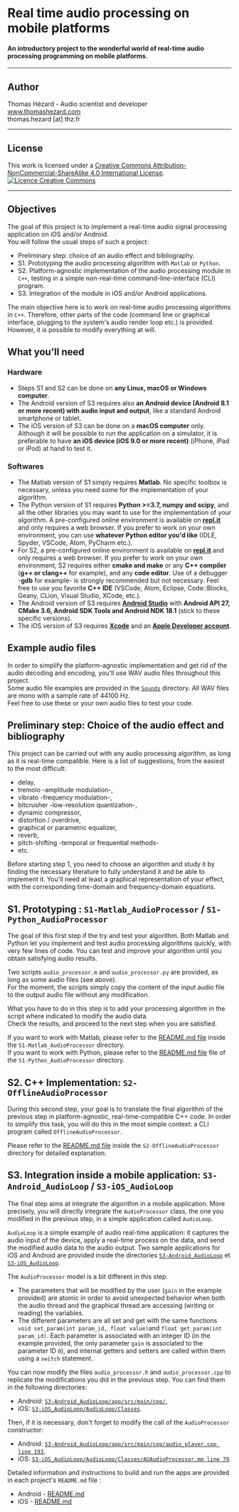 
# Real time audio processing on mobile platforms

#### An introductory project to the wonderful world of real-time audio processing programming on mobile platforms.

---

## Author

Thomas Hézard - Audio scientist and developer  
www.thomashezard.com  
thomas.hezard [at] thz.fr

---

## License

This work is licensed under a [Creative Commons Attribution-NonCommercial-ShareAlike 4.0 International License](http://creativecommons.org/licenses/by-nc-sa/4.0/).  
[![Licence Creative Commons](https://i.creativecommons.org/l/by-nc-sa/4.0/88x31.png)](http://creativecommons.org/licenses/by-nc-sa/4.0/)

---

## Objectives

The goal of this project is to implement a real-time audio signal processing application on iOS and/or Android.  
You will follow the usual steps of such a project:  

- Preliminary step: choice of an audio effect and bibliography.
- S1. Prototyping the audio processing algorithm with `Matlab` or `Python`.
- S2. Platform-agnostic implementation of the audio processing module in `C++`, testing in a simple non-real-time command-line-interface (CLI) program.
- S3. Integration of the module in iOS and/or Android applications.

The main objective here is to work on real-time audio processing algorithms in `C++`. Therefore, other parts of the code (command line or graphical interface, plugging to the system's audio render loop etc.) is provided. However, it is possible to modify everything at will.


## What you'll need

### Hardware

- Steps S1 and S2 can be done on __any Linux, macOS or Windows computer__.
- The Android version of S3 requires also __an Android device (Android 8.1 or more recent) with audio input and output__, like a standard Android smartphone or tablet.
- The iOS version of S3 can be done on a __macOS computer__ only. Although it will be possible to run the application on a simulator, it is preferable to have __an iOS device (iOS 9.0 or more recent)__ (iPhone, iPad or iPod) at hand to test it.

### Softwares

- The Matlab version of S1 simply requires __Matlab__. No specific toolbox is necessary, unless you need some for the implementation of your algorithm.
- The Python version of S1 requires __Python >=3.7, numpy and scipy__, and all the other libraries you may want to use for the implementation of your algorithm. A pre-configured online environment is available on __[repl.it](https://repl.it/)__ and only requires a web browser. If you prefer to work on your own environment, you can use __whatever Python editor you'd like__ (IDLE, Spyder, VSCode, Atom, PyCharm etc.).
- For S2, a pre-configured online environment is available on __[repl.it](https://repl.it/)__ and only requires a web browser. If you prefer to work on your own environment, S2 requires either __cmake and make__ or any __C++ compiler__ (__g++ or clang++__ for example), and any __code editor__. Use of a debugger -__gdb__ for example- is strongly recommended but not necessary. Feel free to use you favorite __C++ IDE__ (VSCode, Atom, Eclipse, Code::Blocks, Geany, CLion, Visual Studio, XCode, etc.).
- The Android version of S3 requires [__Android Studio__](https://developer.android.com/studio/) with __Android API 27, CMake 3.6, Android SDK Tools and Android NDK 18.1__ (stick to these specific versions).
- The iOS version of S3 requires [__Xcode__](https://developer.apple.com/xcode/) and an __[Apple Developer account](https://developer.apple.com/account/)__.


## Example audio files

In order to simplify the platform-agnostic implementation and get rid of the audio decoding and encoding, you'll use WAV audio files throughout this project.  
Some audio file examples are provided in the [`Sounds`](Sounds) directory. All WAV files are mono with a sample rate of 44100 Hz.  
Feel free to use these or your own audio files to test your code.


## Preliminary step: Choice of the audio effect and bibliography

This project can be carried out with any audio processing algorithm, as long as it is real-time compatible. Here is a list of suggestions, from the easiest to the most difficult:

- delay,
- tremolo -amplitude modulation-,
- vibrato -frequency modulation-,
- bitcrusher -low-resolution quantization-,
- dynamic compressor,
- distortion / overdrive,
- graphical or parametric equalizer,
- reverb,
- pitch-shifting -temporal or frequential methods-
- etc.

Before starting step 1, you need to choose an algorithm and study it by finding the necessary literature to fully understand it and be able to implement it. You'll need at least a graphical representation of your effect, with the corresponding time-domain and frequency-domain equations.


## S1. Prototyping : `S1-Matlab_AudioProcessor` / `S1-Python_AudioProcessor`

The goal of this first step if the try and test your algorithm. Both Matlab and Python let you implement and test audio processing algorithms quickly, with very few lines of code. You can test and improve your algorithm until you obtain satisfying audio results.

Two scripts `audio_processor.m` and `audio_processor.py` are provided, as long as some audio files (see above).  
For the moment, the scripts simply copy the content of the input audio file to the output audio file without any modification.

What you have to do in this step is to add your processing algorithm in the script where indicated to modify the audio data.  
Check the results, and proceed to the next step when you are satisfied.  

If you want to work with Matlab, please refer to the [README.md file](S1-Matlab_AudioProcessor/README.md) inside the `S1-Matlab_AudioProcessor` directory.  
If you want to work with Python, please refer to the [README.md file](S1-Python_AudioProcessor/README.md) file of the `S1-Python_AudioProcessor` directory.  


## S2. C++ Implementation: `S2-OfflineAudioProcessor`

During this second step, your goal is to translate the final algorithm of the previous step in platform-agnostic, real-time-compatible C++ code. In order to simplify this task, you will do this in the most simple context: a CLI program called `OfflineAudioProcessor`.  

Please refer to the [README.md file](S2-OfflineAudioProcessor/README.md) inside the `S2-OfflineAudioProcessor` directory for detailed explanation.

## S3. Integration inside a mobile application: `S3-Android_AudioLoop` / `S3-iOS_AudioLoop`

The final step aims at integrate the algorithm in a mobile application. More precisely, you will directly integrate the `AudioProcessor` class, the one you modified in the previous step, in a simple application called `AudioLoop`.

`AudioLoop` is a simple example of audio real-time application: it captures the audio input of the device, apply a real-time process on the data, and send the modified audio data to the audio output. Two sample applications for iOS and Android are provided inside the directories [`S3-Android_AudioLoop`](S3-Android_AudioLoop) et [`S3-iOS_AudioLoop`](S3-iOS_AudioLoop).

The `AudioProcessor` model is a bit different in this step.

- The parameters that will be modified by the user (`gain` in the example provided) are atomic in order to avoid unexpected behavior when both the audio thread and the graphical thread are accessing (writing or reading) the variables.
- The different parameters are all set and get with the same functions `void set_param(int param_id, float value)`and `float get_param(int param_id)`. Each parameter is associated with an integer ID (in the example provided, the only parameter `gain` is associated to the parameter ID `0`), and internal getters and setters are called within them using a `switch` statement.

You can now modify the files `audio_processor.h` and `audio_processor.cpp` to replicate the modifications you did in the previous step. You can find them in the following directories:

- Android: [`S3-Android_AudioLoop/app/src/main/cpp/`](S3-Android_AudioLoop/app/src/main/cpp),
- iOS: [`S3-iOS_AudioLoop/AudioLoop/Classes`](S3-iOS_AudioLoop/AudioLoop/Classes).

Then, if it is necessary, don't forget to modify the call of the `AudioProcessor` constructor:

- Android: [`S3-Android_AudioLoop/app/src/main/cpp/audio_player.cpp line 193`](S3-Android_AudioLoop/app/src/main/cpp/audio_player.cpp#L193),
- iOS: [`S3-iOS_AudioLoop/AudioLoop/Classes/AUAudioProcessor.mm line 79`](S3-iOS_AudioLoop/AudioLoop/Classes/AUAudioProcessor.mm#L79).


Detailed information and instructions to build and run the apps are provided in each project's `README.md` file :
- Android - [README.md](S3-Android_AudioLoop/README.md)
- iOS - [README.md](S3-iOS_AudioLoop/README.md)
